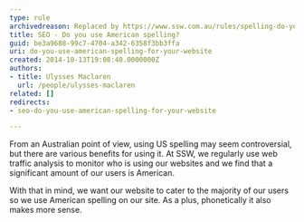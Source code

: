 ```yaml
---
type: rule
archivedreason: Replaced by https://www.ssw.com.au/rules/spelling-do-you-use-us-english
title: SEO - Do you use American spelling?
guid: be3a9688-99c7-4704-a342-6358f3bb3ffa
uri: do-you-use-american-spelling-for-your-website
created: 2014-10-13T19:08:40.0000000Z
authors:
- title: Ulysses Maclaren
  url: /people/ulysses-maclaren
related: []
redirects:
- seo-do-you-use-american-spelling-for-your-website

---
```


From an Australian point of view, using US spelling may seem controversial, but there are various benefits for using it. At SSW, we regularly use web traffic analysis to monitor who is using our websites and we find that a significant amount of our users is American. 

<!--endintro-->

With that in mind, we want our website to cater to the majority of our users so we use American spelling on our site. As a plus, phonetically it also makes more sense.
